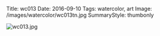 Title: wc013
Date: 2016-09-10
Tags: watercolor, art
Image: /images/watercolor/wc013tn.jpg
SummaryStyle: thumbonly

![wc013.jpg]({filename}/images/watercolor/wc013.jpg)
